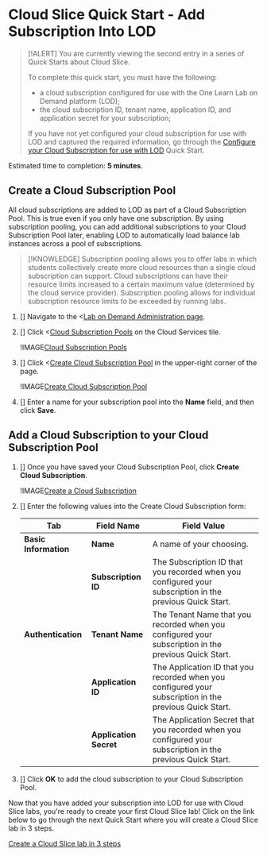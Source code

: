 # Cloud Slice Quick Start - Add Subscription Into LOD

> [!ALERT] You are currently viewing the second entry in a series of Quick Starts about Cloud Slice.
>
> To complete this quick start, you must have the following:
> * a cloud subscription configured for use with the One Learn Lab on Demand platform (LOD);
> * the cloud subscription ID, tenant name, application ID, and application secret for your subscription;
> 
> If you have not yet configured your cloud subscription for use with LOD and captured the required information, go through the [Configure your Cloud Subscription for use with LOD](configure-subscription.md) Quick Start.

Estimated time to completion: **5 minutes**.

## Create a Cloud Subscription Pool

All cloud subscriptions are added to LOD as part of a Cloud Subscription Pool. This is true even if you only have one subscription. By using subscription pooling, you can add additional subscriptions to your Cloud Subscription Pool later, enabling LOD to automatically load balance lab instances across a pool of subscriptions.

> [!KNOWLEDGE] Subscription pooling allows you to offer labs in which students collectively create more cloud resources than a single cloud subscription can support. Cloud subscriptions can have their resource limits increased to a certain maximum value (determined by the cloud service provider). Subscription pooling allows for individual subscription resource limits to be exceeded by running labs.

1. [] Navigate to the <[Lab on Demand Administration page](/Admin).

1. [] Click <[Cloud Subscription Pools](/CloudSubscriptionPool) on the Cloud Services tile.

    !IMAGE[Cloud Subscription Pools](images/lod-open-cloud-subscription-pools.png)

1. [] Click <[Create Cloud Subscription Pool](/CloudSubscriptionPool/Create) in the upper-right corner of the page. 

    !IMAGE[Create Cloud Subscription Pool](images/lod-create-cloud-subscription-pool.png)

1. [] Enter a name for your subscription pool into the **Name** field, and then click **Save**. 

## Add a Cloud Subscription to your Cloud Subscription Pool

1. [] Once you have saved your Cloud Subscription Pool, click **Create Cloud Subscription**.

   !IMAGE[Create a Cloud Subscription](images/create-cloud-subscription-from-subscription-pool.png)

1. [] Enter the following values into the Create Cloud Subscription form:

    |Tab|Field Name|Field Value|
    |--|--|--|
    |**Basic Information**|**Name**|A name of your choosing.|
    ||**Subscription ID**|The Subscription ID that you recorded when you configured your subscription in the previous Quick Start.|
    |**Authentication**|**Tenant Name**|The Tenant Name that you recorded when you configured your subscription in the previous Quick Start.|
    ||**Application ID**|The Application ID that you recorded when you configured your subscription in the previous Quick Start.|
    ||**Application Secret**|The Application Secret that you recorded when you configured your subscription in the previous Quick Start.|

1. [] Click **OK** to add the cloud subscription to your Cloud Subscription Pool.

Now that you have added your subscription into LOD for use with Cloud Slice labs, you're ready to create your first Cloud Slice lab! Click on the link below to go through the next Quick Start where you will create a Cloud Slice lab in 3 steps.

[Create a Cloud Slice lab in 3 steps](create.md)

[back-to-top]: #cloud-slice-quick-start---add-subscription-into-lOD "Return to the top of the document"
